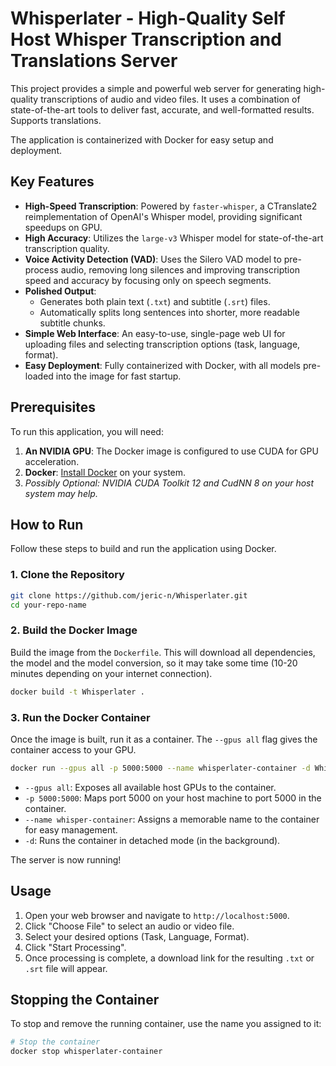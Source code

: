 # Whisperlater - High-Quality Self Host Whisper Transcription and Translations Server

This project provides a simple and powerful web server for generating high-quality transcriptions of audio and video files. It uses a combination of state-of-the-art tools to deliver fast, accurate, and well-formatted results. Supports translations.

The application is containerized with Docker for easy setup and deployment.

## Key Features

*   **High-Speed Transcription**: Powered by `faster-whisper`, a CTranslate2 reimplementation of OpenAI's Whisper model, providing significant speedups on GPU.
*   **High Accuracy**: Utilizes the `large-v3` Whisper model for state-of-the-art transcription quality.
*   **Voice Activity Detection (VAD)**: Uses the Silero VAD model to pre-process audio, removing long silences and improving transcription speed and accuracy by focusing only on speech segments.
*   **Polished Output**:
    *   Generates both plain text (`.txt`) and subtitle (`.srt`) files.
    *   Automatically splits long sentences into shorter, more readable subtitle chunks.
*   **Simple Web Interface**: An easy-to-use, single-page web UI for uploading files and selecting transcription options (task, language, format).
*   **Easy Deployment**: Fully containerized with Docker, with all models pre-loaded into the image for fast startup.

## Prerequisites

To run this application, you will need:

1.  **An NVIDIA GPU**: The Docker image is configured to use CUDA for GPU acceleration.
2.  **Docker**: [Install Docker](https://docs.docker.com/engine/install/) on your system.
3. *Possibly Optional: NVIDIA CUDA Toolkit 12 and CudNN 8 on your host system may help.*

## How to Run

Follow these steps to build and run the application using Docker.

### 1. Clone the Repository

```bash
git clone https://github.com/jeric-n/Whisperlater.git
cd your-repo-name
```

### 2. Build the Docker Image

Build the image from the `Dockerfile`. This will download all dependencies, the model and the model conversion, so it may take some time (10-20 minutes depending on your internet connection).

```bash
docker build -t Whisperlater .
```

### 3. Run the Docker Container

Once the image is built, run it as a container. The `--gpus all` flag gives the container access to your GPU.

```bash
docker run --gpus all -p 5000:5000 --name whisperlater-container -d Whisperlater
```

*   `--gpus all`: Exposes all available host GPUs to the container.
*   `-p 5000:5000`: Maps port 5000 on your host machine to port 5000 in the container.
*   `--name whisper-container`: Assigns a memorable name to the container for easy management.
*   `-d`: Runs the container in detached mode (in the background).

The server is now running!

## Usage

1.  Open your web browser and navigate to `http://localhost:5000`.
2.  Click "Choose File" to select an audio or video file.
3.  Select your desired options (Task, Language, Format).
4.  Click "Start Processing".
5.  Once processing is complete, a download link for the resulting `.txt` or `.srt` file will appear.

## Stopping the Container

To stop and remove the running container, use the name you assigned to it:

```bash
# Stop the container
docker stop whisperlater-container
```

